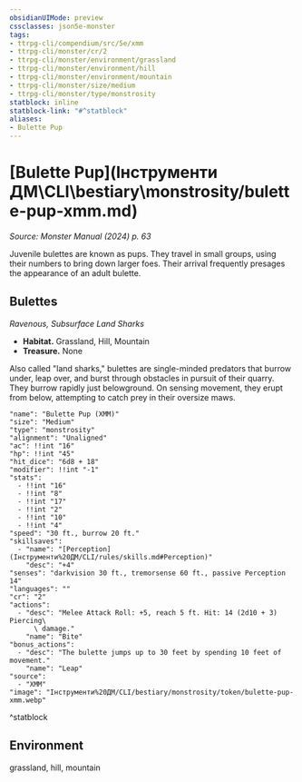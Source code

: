 ```yaml
---
obsidianUIMode: preview
cssclasses: json5e-monster
tags:
- ttrpg-cli/compendium/src/5e/xmm
- ttrpg-cli/monster/cr/2
- ttrpg-cli/monster/environment/grassland
- ttrpg-cli/monster/environment/hill
- ttrpg-cli/monster/environment/mountain
- ttrpg-cli/monster/size/medium
- ttrpg-cli/monster/type/monstrosity
statblock: inline
statblock-link: "#^statblock"
aliases:
- Bulette Pup
---
```

# [Bulette Pup](Інструменти ДМ\CLI\bestiary\monstrosity/bulette-pup-xmm.md)
*Source: Monster Manual (2024) p. 63*  

Juvenile bulettes are known as pups. They travel in small groups, using their numbers to bring down larger foes. Their arrival frequently presages the appearance of an adult bulette.

## Bulettes

*Ravenous, Subsurface Land Sharks*

- **Habitat.** Grassland, Hill, Mountain  
- **Treasure.** None  

Also called "land sharks," bulettes are single-minded predators that burrow under, leap over, and burst through obstacles in pursuit of their quarry. They burrow rapidly just belowground. On sensing movement, they erupt from below, attempting to catch prey in their oversize maws.

```statblock
"name": "Bulette Pup (XMM)"
"size": "Medium"
"type": "monstrosity"
"alignment": "Unaligned"
"ac": !!int "16"
"hp": !!int "45"
"hit_dice": "6d8 + 18"
"modifier": !!int "-1"
"stats":
  - !!int "16"
  - !!int "8"
  - !!int "17"
  - !!int "2"
  - !!int "10"
  - !!int "4"
"speed": "30 ft., burrow 20 ft."
"skillsaves":
  - "name": "[Perception](Інструменти%20ДМ/CLI/rules/skills.md#Perception)"
    "desc": "+4"
"senses": "darkvision 30 ft., tremorsense 60 ft., passive Perception 14"
"languages": ""
"cr": "2"
"actions":
  - "desc": "Melee Attack Roll: +5, reach 5 ft. Hit: 14 (2d10 + 3) Piercing\
      \ damage."
    "name": "Bite"
"bonus_actions":
  - "desc": "The bulette jumps up to 30 feet by spending 10 feet of movement."
    "name": "Leap"
"source":
  - "XMM"
"image": "Інструменти%20ДМ/CLI/bestiary/monstrosity/token/bulette-pup-xmm.webp"
```
^statblock

## Environment

grassland, hill, mountain